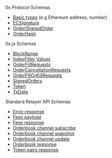 0x Protocol Schemas

-   [Basic types](https://github.com/0xProject/0x-monorepo/blob/d4c1b3b0bd26e730ce6687469cdf7283877543e1/packages/json-schemas/schemas/basic_type_schemas.ts) (e.g Ethereum address, number)
-   [ECSignature](https://github.com/0xProject/0x-monorepo/blob/d4c1b3b0bd26e730ce6687469cdf7283877543e1/packages/json-schemas/schemas/ec_signature_schema.ts)
-   [Order/SignedOrder](https://github.com/0xProject/0x-monorepo/blob/d4c1b3b0bd26e730ce6687469cdf7283877543e1/packages/json-schemas/schemas/order_schemas.ts)
-   [OrderHash](https://github.com/0xProject/0x-monorepo/blob/d4c1b3b0bd26e730ce6687469cdf7283877543e1/packages/json-schemas/schemas/order_hash_schema.ts)

0x.js Schemas

-   [BlockRange](https://github.com/0xProject/0x-monorepo/blob/d4c1b3b0bd26e730ce6687469cdf7283877543e1/packages/json-schemas/schemas/block_range_schema.ts)
-   [IndexFilter Values](https://github.com/0xProject/0x-monorepo/blob/d4c1b3b0bd26e730ce6687469cdf7283877543e1/packages/json-schemas/schemas/index_filter_values_schema.ts)
-   [OrderFillRequests](https://github.com/0xProject/0x-monorepo/blob/d4c1b3b0bd26e730ce6687469cdf7283877543e1/packages/json-schemas/schemas/order_fill_requests_schema.ts)
-   [OrderCancellationRequests](https://github.com/0xProject/0x-monorepo/blob/d4c1b3b0bd26e730ce6687469cdf7283877543e1/packages/json-schemas/schemas/order_cancel_schema.ts)
-   [OrderFillOrKillRequests](https://github.com/0xProject/0x-monorepo/blob/d4c1b3b0bd26e730ce6687469cdf7283877543e1/packages/json-schemas/schemas/order_fill_or_kill_requests_schema.ts)
-   [SignedOrders](https://github.com/0xProject/0x-monorepo/blob/d4c1b3b0bd26e730ce6687469cdf7283877543e1/packages/json-schemas/schemas/signed_orders_schema.ts)
-   [Token](https://github.com/0xProject/0x-monorepo/blob/d4c1b3b0bd26e730ce6687469cdf7283877543e1/packages/json-schemas/schemas/token_schema.ts)
-   [TxData](https://github.com/0xProject/0x-monorepo/blob/d4c1b3b0bd26e730ce6687469cdf7283877543e1/packages/json-schemas/schemas/tx_data_schema.ts)

Standard Relayer API Schemas

-   [Error response](https://github.com/0xProject/0x-monorepo/blob/d4c1b3b0bd26e730ce6687469cdf7283877543e1/packages/json-schemas/schemas/relayer_api_error_response_schema.ts)
-   [Fees payload](https://github.com/0xProject/0x-monorepo/blob/d4c1b3b0bd26e730ce6687469cdf7283877543e1/packages/json-schemas/schemas/relayer_api_fees_payload_schema.ts)
-   [Fees response](https://github.com/0xProject/0x-monorepo/blob/d4c1b3b0bd26e730ce6687469cdf7283877543e1/packages/json-schemas/schemas/relayer_api_fees_response_schema.ts)
-   [Orderbook channel subscribe](https://github.com/0xProject/0x-monorepo/blob/d4c1b3b0bd26e730ce6687469cdf7283877543e1/packages/json-schemas/schemas/relayer_api_orberbook_channel_subscribe_schema.ts)
-   [Orderbook channel snapshot](https://github.com/0xProject/0x-monorepo/blob/d4c1b3b0bd26e730ce6687469cdf7283877543e1/packages/json-schemas/schemas/relayer_api_orderbook_channel_snapshot_schema.ts)
-   [Orderbook channel update](https://github.com/0xProject/0x-monorepo/blob/d4c1b3b0bd26e730ce6687469cdf7283877543e1/packages/json-schemas/schemas/relayer_api_orderbook_channel_update_response_schema.ts)
-   [Orderbook response](https://github.com/0xProject/0x-monorepo/blob/d4c1b3b0bd26e730ce6687469cdf7283877543e1/packages/json-schemas/schemas/relayer_api_orderbook_response_schema.ts)
-   [Token pairs response](https://github.com/0xProject/0x-monorepo/blob/d4c1b3b0bd26e730ce6687469cdf7283877543e1/packages/json-schemas/schemas/relayer_api_token_pairs_response_schema.ts)
